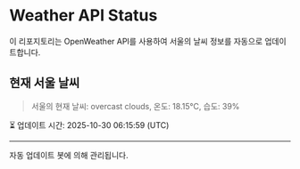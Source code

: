 
# Weather API Status

이 리포지토리는 OpenWeather API를 사용하여 서울의 날씨 정보를 자동으로 업데이트합니다.

## 현재 서울 날씨
> 서울의 현재 날씨: overcast clouds, 온도: 18.15°C, 습도: 39%

⏳ 업데이트 시간: 2025-10-30 06:15:59 (UTC)

---
자동 업데이트 봇에 의해 관리됩니다.
